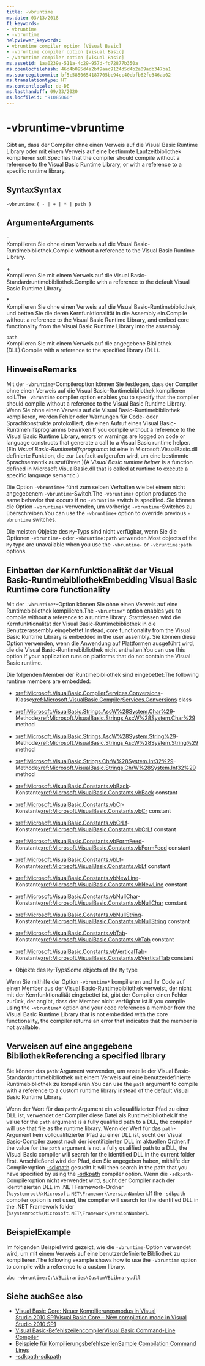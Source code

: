 ```yaml
---
title: -vbruntime
ms.date: 03/13/2018
f1_keywords:
- vbruntime
- -vbruntime
helpviewer_keywords:
- vbruntime compiler option [Visual Basic]
- -vbruntime compiler option [Visual Basic]
- /vbruntime compiler option [Visual Basic]
ms.assetid: 1aa0239e-511a-4c29-957d-fd72877b350a
ms.openlocfilehash: 46d4b095d4a2bf9aac9124d5d4b2a09adb347ba1
ms.sourcegitcommit: bf5c5850654187705bc94cc40ebfb62fe346ab02
ms.translationtype: HT
ms.contentlocale: de-DE
ms.lasthandoff: 09/23/2020
ms.locfileid: "91085060"
---
```

# <a name="-vbruntime"></a><span data-ttu-id="b0afb-102">-vbruntime</span><span class="sxs-lookup"><span data-stu-id="b0afb-102">-vbruntime</span></span>

<span data-ttu-id="b0afb-103">Gibt an, dass der Compiler ohne einen Verweis auf die Visual Basic Runtime Library oder mit einem Verweis auf eine bestimmte Laufzeitbibliothek kompilieren soll.</span><span class="sxs-lookup"><span data-stu-id="b0afb-103">Specifies that the compiler should compile without a reference to the Visual Basic Runtime Library, or with a reference to a specific runtime library.</span></span>  
  
## <a name="syntax"></a><span data-ttu-id="b0afb-104">Syntax</span><span class="sxs-lookup"><span data-stu-id="b0afb-104">Syntax</span></span>  
  
```console  
-vbruntime:{ - | + | * | path }  
```  
  
## <a name="arguments"></a><span data-ttu-id="b0afb-105">Argumente</span><span class="sxs-lookup"><span data-stu-id="b0afb-105">Arguments</span></span>  

 \-  
 <span data-ttu-id="b0afb-106">Kompilieren Sie ohne einen Verweis auf die Visual Basic-Runtimebibliothek.</span><span class="sxs-lookup"><span data-stu-id="b0afb-106">Compile without a reference to the Visual Basic Runtime Library.</span></span>  
  
 \+  
 <span data-ttu-id="b0afb-107">Kompilieren Sie mit einem Verweis auf die Visual Basic-Standardruntimebibliothek.</span><span class="sxs-lookup"><span data-stu-id="b0afb-107">Compile with a reference to the default Visual Basic Runtime Library.</span></span>  
  
 \*  
 <span data-ttu-id="b0afb-108">Kompilieren Sie ohne einen Verweis auf die Visual Basic-Runtimebibliothek, und betten Sie die deren Kernfunktionalität in die Assembly ein.</span><span class="sxs-lookup"><span data-stu-id="b0afb-108">Compile without a reference to the Visual Basic Runtime Library, and embed core functionality from the Visual Basic Runtime Library into the assembly.</span></span>  
  
 `path`  
 <span data-ttu-id="b0afb-109">Kompilieren Sie mit einem Verweis auf die angegebene Bibliothek (DLL).</span><span class="sxs-lookup"><span data-stu-id="b0afb-109">Compile with a reference to the specified library (DLL).</span></span>  
  
## <a name="remarks"></a><span data-ttu-id="b0afb-110">Hinweise</span><span class="sxs-lookup"><span data-stu-id="b0afb-110">Remarks</span></span>  

 <span data-ttu-id="b0afb-111">Mit der `-vbruntime`-Compileroption können Sie festlegen, dass der Compiler ohne einen Verweis auf die Visual Basic-Runtimebibliothek kompilieren soll.</span><span class="sxs-lookup"><span data-stu-id="b0afb-111">The `-vbruntime` compiler option enables you to specify that the compiler should compile without a reference to the Visual Basic Runtime Library.</span></span> <span data-ttu-id="b0afb-112">Wenn Sie ohne einen Verweis auf die Visual Basic-Runtimebibliothek kompilieren, werden Fehler oder Warnungen für Code- oder Sprachkonstrukte protokolliert, die einen Aufruf eines Visual Basic-Runtimehilfsprogramms bewirken.</span><span class="sxs-lookup"><span data-stu-id="b0afb-112">If you compile without a reference to the Visual Basic Runtime Library, errors or warnings are logged on code or language constructs that generate a call to a Visual Basic runtime helper.</span></span> <span data-ttu-id="b0afb-113">(Ein *Visual Basic-Runtimehilfsprogramm* ist eine in Microsoft.VisualBasic.dll definierte Funktion, die zur Laufzeit aufgerufen wird, um eine bestimmte Sprachsemantik auszuführen.)</span><span class="sxs-lookup"><span data-stu-id="b0afb-113">(A *Visual Basic runtime helper* is a function defined in Microsoft.VisualBasic.dll that is called at runtime to execute a specific language semantic.)</span></span>  
  
 <span data-ttu-id="b0afb-114">Die Option `-vbruntime+` führt zum selben Verhalten wie bei einem nicht angegebenem `-vbruntime`-Switch.</span><span class="sxs-lookup"><span data-stu-id="b0afb-114">The `-vbruntime+` option produces the same behavior that occurs if no `-vbruntime` switch is specified.</span></span> <span data-ttu-id="b0afb-115">Sie können die Option `-vbruntime+` verwenden, um vorherige `-vbruntime`-Switches zu überschreiben.</span><span class="sxs-lookup"><span data-stu-id="b0afb-115">You can use the `-vbruntime+` option to override previous `-vbruntime` switches.</span></span>  
  
 <span data-ttu-id="b0afb-116">Die meisten Objekte des `My`-Typs sind nicht verfügbar, wenn Sie die Optionen `-vbruntime-` oder `-vbruntime:path` verwenden.</span><span class="sxs-lookup"><span data-stu-id="b0afb-116">Most objects of the `My` type are unavailable when you use the `-vbruntime-` or `-vbruntime:path` options.</span></span>  
  
## <a name="embedding-visual-basic-runtime-core-functionality"></a><span data-ttu-id="b0afb-117">Einbetten der Kernfunktionalität der Visual Basic-Runtimebibliothek</span><span class="sxs-lookup"><span data-stu-id="b0afb-117">Embedding Visual Basic Runtime core functionality</span></span>  

 <span data-ttu-id="b0afb-118">Mit der `-vbruntime*`-Option können Sie ohne einen Verweis auf eine Runtimebibliothek kompilieren.</span><span class="sxs-lookup"><span data-stu-id="b0afb-118">The `-vbruntime*` option enables you to compile without a reference to a runtime library.</span></span> <span data-ttu-id="b0afb-119">Stattdessen wird die Kernfunktionalität der Visual Basic-Runtimebibliothek in die Benutzerassembly eingebettet.</span><span class="sxs-lookup"><span data-stu-id="b0afb-119">Instead, core functionality from the Visual Basic Runtime Library is embedded in the user assembly.</span></span> <span data-ttu-id="b0afb-120">Sie können diese Option verwenden, wenn die Anwendung auf Plattformen ausgeführt wird, die die Visual Basic-Runtimebibliothek nicht enthalten.</span><span class="sxs-lookup"><span data-stu-id="b0afb-120">You can use this option if your application runs on platforms that do not contain the Visual Basic runtime.</span></span>  
  
 <span data-ttu-id="b0afb-121">Die folgenden Member der Runtimebibliothek sind eingebettet:</span><span class="sxs-lookup"><span data-stu-id="b0afb-121">The following runtime members are embedded:</span></span>  
  
- <span data-ttu-id="b0afb-122"><xref:Microsoft.VisualBasic.CompilerServices.Conversions>-Klasse</span><span class="sxs-lookup"><span data-stu-id="b0afb-122"><xref:Microsoft.VisualBasic.CompilerServices.Conversions> class</span></span>  
  
- <span data-ttu-id="b0afb-123"><xref:Microsoft.VisualBasic.Strings.AscW%28System.Char%29>-Methode</span><span class="sxs-lookup"><span data-stu-id="b0afb-123"><xref:Microsoft.VisualBasic.Strings.AscW%28System.Char%29> method</span></span>  
  
- <span data-ttu-id="b0afb-124"><xref:Microsoft.VisualBasic.Strings.AscW%28System.String%29>-Methode</span><span class="sxs-lookup"><span data-stu-id="b0afb-124"><xref:Microsoft.VisualBasic.Strings.AscW%28System.String%29> method</span></span>  
  
- <span data-ttu-id="b0afb-125"><xref:Microsoft.VisualBasic.Strings.ChrW%28System.Int32%29>-Methode</span><span class="sxs-lookup"><span data-stu-id="b0afb-125"><xref:Microsoft.VisualBasic.Strings.ChrW%28System.Int32%29> method</span></span>  
  
- <span data-ttu-id="b0afb-126"><xref:Microsoft.VisualBasic.Constants.vbBack>-Konstante</span><span class="sxs-lookup"><span data-stu-id="b0afb-126"><xref:Microsoft.VisualBasic.Constants.vbBack> constant</span></span>  
  
- <span data-ttu-id="b0afb-127"><xref:Microsoft.VisualBasic.Constants.vbCr>-Konstante</span><span class="sxs-lookup"><span data-stu-id="b0afb-127"><xref:Microsoft.VisualBasic.Constants.vbCr> constant</span></span>  
  
- <span data-ttu-id="b0afb-128"><xref:Microsoft.VisualBasic.Constants.vbCrLf>-Konstante</span><span class="sxs-lookup"><span data-stu-id="b0afb-128"><xref:Microsoft.VisualBasic.Constants.vbCrLf> constant</span></span>  
  
- <span data-ttu-id="b0afb-129"><xref:Microsoft.VisualBasic.Constants.vbFormFeed>-Konstante</span><span class="sxs-lookup"><span data-stu-id="b0afb-129"><xref:Microsoft.VisualBasic.Constants.vbFormFeed> constant</span></span>  
  
- <span data-ttu-id="b0afb-130"><xref:Microsoft.VisualBasic.Constants.vbLf>-Konstante</span><span class="sxs-lookup"><span data-stu-id="b0afb-130"><xref:Microsoft.VisualBasic.Constants.vbLf> constant</span></span>  
  
- <span data-ttu-id="b0afb-131"><xref:Microsoft.VisualBasic.Constants.vbNewLine>-Konstante</span><span class="sxs-lookup"><span data-stu-id="b0afb-131"><xref:Microsoft.VisualBasic.Constants.vbNewLine> constant</span></span>  
  
- <span data-ttu-id="b0afb-132"><xref:Microsoft.VisualBasic.Constants.vbNullChar>-Konstante</span><span class="sxs-lookup"><span data-stu-id="b0afb-132"><xref:Microsoft.VisualBasic.Constants.vbNullChar> constant</span></span>  
  
- <span data-ttu-id="b0afb-133"><xref:Microsoft.VisualBasic.Constants.vbNullString>-Konstante</span><span class="sxs-lookup"><span data-stu-id="b0afb-133"><xref:Microsoft.VisualBasic.Constants.vbNullString> constant</span></span>  
  
- <span data-ttu-id="b0afb-134"><xref:Microsoft.VisualBasic.Constants.vbTab>-Konstante</span><span class="sxs-lookup"><span data-stu-id="b0afb-134"><xref:Microsoft.VisualBasic.Constants.vbTab> constant</span></span>  
  
- <span data-ttu-id="b0afb-135"><xref:Microsoft.VisualBasic.Constants.vbVerticalTab>-Konstante</span><span class="sxs-lookup"><span data-stu-id="b0afb-135"><xref:Microsoft.VisualBasic.Constants.vbVerticalTab> constant</span></span>  
  
- <span data-ttu-id="b0afb-136">Objekte des `My`-Typs</span><span class="sxs-lookup"><span data-stu-id="b0afb-136">Some objects of the `My` type</span></span>  
  
 <span data-ttu-id="b0afb-137">Wenn Sie mithilfe der Option `-vbruntime*` kompilieren und Ihr Code auf einen Member aus der Visual Basic-Runtimebibliothek verweist, der nicht mit der Kernfunktionalität eingebettet ist, gibt der Compiler einen Fehler zurück, der angibt, dass der Member nicht verfügbar ist.</span><span class="sxs-lookup"><span data-stu-id="b0afb-137">If you compile using the `-vbruntime*` option and your code references a member from the Visual Basic Runtime Library that is not embedded with the core functionality, the compiler returns an error that indicates that the member is not available.</span></span>  
  
## <a name="referencing-a-specified-library"></a><span data-ttu-id="b0afb-138">Verweisen auf eine angegebene Bibliothek</span><span class="sxs-lookup"><span data-stu-id="b0afb-138">Referencing a specified library</span></span>  

 <span data-ttu-id="b0afb-139">Sie können das `path`-Argument verwenden, um anstelle der Visual Basic-Standardruntimebibliothek mit einem Verweis auf eine benutzerdefinierte Runtimebibliothek zu kompilieren.</span><span class="sxs-lookup"><span data-stu-id="b0afb-139">You can use the `path` argument to compile with a reference to a custom runtime library instead of the default Visual Basic Runtime Library.</span></span>  
  
 <span data-ttu-id="b0afb-140">Wenn der Wert für das `path`-Argument ein vollqualifizierter Pfad zu einer DLL ist, verwendet der Compiler diese Datei als Runtimebibliothek.</span><span class="sxs-lookup"><span data-stu-id="b0afb-140">If the value for the `path` argument is a fully qualified path to a DLL, the compiler will use that file as the runtime library.</span></span> <span data-ttu-id="b0afb-141">Wenn der Wert für das `path`-Argument kein vollqualifizierter Pfad zu einer DLL ist, sucht der Visual Basic-Compiler zuerst nach der identifizierten DLL im aktuellen Ordner.</span><span class="sxs-lookup"><span data-stu-id="b0afb-141">If the value for the `path` argument is not a fully qualified path to a DLL, the Visual Basic compiler will search for the identified DLL in the current folder first.</span></span> <span data-ttu-id="b0afb-142">Anschließend wird der Pfad, den Sie angegeben haben, mithilfe der Compileroption [-sdkpath](sdkpath.md) gesucht.</span><span class="sxs-lookup"><span data-stu-id="b0afb-142">It will then search in the path that you have specified by using the [-sdkpath](sdkpath.md) compiler option.</span></span> <span data-ttu-id="b0afb-143">Wenn die `-sdkpath`-Compileroption nicht verwendet wird, sucht der Compiler nach der identifizierten DLL im .NET Framework-Ordner (`%systemroot%\Microsoft.NET\Framework\versionNumber`).</span><span class="sxs-lookup"><span data-stu-id="b0afb-143">If the `-sdkpath` compiler option is not used, the compiler will search for the identified DLL in the .NET Framework folder (`%systemroot%\Microsoft.NET\Framework\versionNumber`).</span></span>  
  
## <a name="example"></a><span data-ttu-id="b0afb-144">Beispiel</span><span class="sxs-lookup"><span data-stu-id="b0afb-144">Example</span></span>  

 <span data-ttu-id="b0afb-145">Im folgenden Beispiel wird gezeigt, wie die `-vbruntime`-Option verwendet wird, um mit einem Verweis auf eine benutzerdefinierte Bibliothek zu kompilieren.</span><span class="sxs-lookup"><span data-stu-id="b0afb-145">The following example shows how to use the `-vbruntime` option to compile with a reference to a custom library.</span></span>  
  
```console
vbc -vbruntime:C:\VBLibraries\CustomVBLibrary.dll  
```  
  
## <a name="see-also"></a><span data-ttu-id="b0afb-146">Siehe auch</span><span class="sxs-lookup"><span data-stu-id="b0afb-146">See also</span></span>

- [<span data-ttu-id="b0afb-147">Visual Basic Core: Neuer Kompilierungsmodus in Visual Studio 2010 SP1</span><span class="sxs-lookup"><span data-stu-id="b0afb-147">Visual Basic Core – New compilation mode in Visual Studio 2010 SP1</span></span>](https://devblogs.microsoft.com/vbteam/vb-core-new-compilation-mode-in-visual-studio-2010-sp1/)
- [<span data-ttu-id="b0afb-148">Visual Basic-Befehlszeilencompiler</span><span class="sxs-lookup"><span data-stu-id="b0afb-148">Visual Basic Command-Line Compiler</span></span>](index.md)
- [<span data-ttu-id="b0afb-149">Beispiele für Kompilierungsbefehlszeilen</span><span class="sxs-lookup"><span data-stu-id="b0afb-149">Sample Compilation Command Lines</span></span>](sample-compilation-command-lines.md)
- [<span data-ttu-id="b0afb-150">-sdkpath</span><span class="sxs-lookup"><span data-stu-id="b0afb-150">-sdkpath</span></span>](sdkpath.md)
